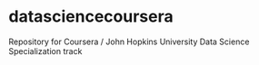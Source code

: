 datasciencecoursera
===================

Repository for Coursera / John Hopkins University Data Science Specialization track
